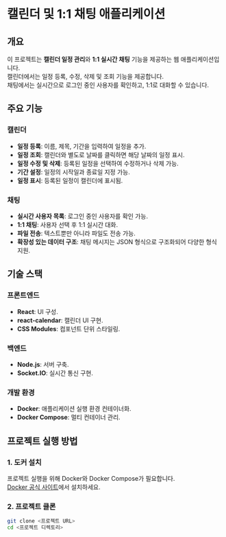 # 캘린더 및 1:1 채팅 애플리케이션

## 개요

이 프로젝트는 **캘린더 일정 관리**와 **1:1 실시간 채팅** 기능을 제공하는 웹 애플리케이션입니다.  
캘린더에서는 일정 등록, 수정, 삭제 및 조회 기능을 제공합니다.  
채팅에서는 실시간으로 로그인 중인 사용자를 확인하고, 1:1로 대화할 수 있습니다.

## 주요 기능

### 캘린더
- **일정 등록**: 이름, 제목, 기간을 입력하여 일정을 추가.
- **일정 조회**: 캘린더와 별도로 날짜를 클릭하면 해당 날짜의 일정 표시.
- **일정 수정 및 삭제**: 등록된 일정을 선택하여 수정하거나 삭제 가능.
- **기간 설정**: 일정의 시작일과 종료일 지정 가능.
- **일정 표시**: 등록된 일정이 캘린더에 표시됨.

### 채팅
- **실시간 사용자 목록**: 로그인 중인 사용자를 확인 가능.
- **1:1 채팅**: 사용자 선택 후 1:1 실시간 대화.
- **파일 전송**: 텍스트뿐만 아니라 파일도 전송 가능.
- **확장성 있는 데이터 구조**: 채팅 메시지는 JSON 형식으로 구조화되어 다양한 형식 지원.

## 기술 스택

### 프론트엔드
- **React**: UI 구성.
- **react-calendar**: 캘린더 UI 구현.
- **CSS Modules**: 컴포넌트 단위 스타일링.

### 백엔드
- **Node.js**: 서버 구축.
- **Socket.IO**: 실시간 통신 구현.

### 개발 환경
- **Docker**: 애플리케이션 실행 환경 컨테이너화.
- **Docker Compose**: 멀티 컨테이너 관리.

## 프로젝트 실행 방법

### 1. 도커 설치
프로젝트 실행을 위해 Docker와 Docker Compose가 필요합니다.  
[Docker 공식 사이트](https://www.docker.com/)에서 설치하세요.

### 2. 프로젝트 클론
```bash
git clone <프로젝트 URL>
cd <프로젝트 디렉토리>